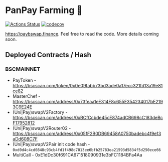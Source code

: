 # PanPay Farming 🥞

[![Actions Status](https://github.com/CircuitBreaker88/Farm-Core/workflows/CI/badge.svg)](https://github.com/CircuitBreaker88/Farm-Core/actions)
[![codecov](https://codecov.io/gh/paybswap/Farm-Core/branch/master/graph/badge.svg?token=5XMLP74IR0)](https://codecov.io/gh/paybswap/Farm-Core)

https://paybswap.finance. Feel free to read the code. More details coming soon.

## Deployed Contracts / Hash

### BSCMAINNET

- PayToken - https://bscscan.com/token/0x0e09fabb73bd3ade0a17ecc321fd13a19e81ce82
- MasterChef - https://bscscan.com/address/0x73feaa1eE314F8c655E354234017bE2193C9E24E
- (Uni|Pay)swapV2Factory - https://bscscan.com/address/0xBCfCcbde45cE874adCB698cC183deBcF17952812
- (Uni|Pay)swapV2Router02 - https://bscscan.com/address/0x05fF2B0DB69458A0750badebc4f9e13aDd608C7F
- (Uni|Pay)swapV2Pair init code hash - `0xd0d4c4cd0848c93cb4fd1f498d7013ee6bfb25783ea21593d5834f5d250ece66`
- MultiCall - 0xE1dDc30f691CA671518090931e3bFC1184BFa4Aa
